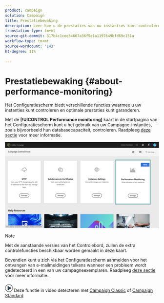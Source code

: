 ```yaml
---
product: campaign
solution: Campaign
title: Prestatiebewaking
description: Leer hoe u de prestaties van uw instanties kunt controleren in het Configuratiescherm
translation-type: tm+mt
source-git-commit: 317b4c1cee34667a36f5e1a1197649bfd69c151a
workflow-type: tm+mt
source-wordcount: '143'
ht-degree: 11%

---
```



# Prestatiebewaking {#about-performance-monitoring}

Het Configuratiescherm biedt verschillende functies waarmee u uw instanties kunt controleren en optimale prestaties kunt garanderen.

Met de **[!UICONTROL Performance monitoring]** kaart in de startpagina van het Configuratiescherm kunt u het gebruik van uw Campagne-instanties, zoals bijvoorbeeld hun databasecapaciteit, controleren. Raadpleeg [deze sectie](../../performance-monitoring/using/database-monitoring.md) voor meer informatie.

![](assets/performance_card.png)

>[!NOTE]
>
>Met de aanstaande versies van het Controlebord, zullen de extra controlefuncties beschikbaar worden gemaakt in deze kaart.

Bovendien kunt u zich via het Configuratiescherm aanmelden voor het ontvangen van e-mailmeldingen telkens wanneer een probleem wordt gedetecteerd in een van uw campagneexemplaren. Raadpleeg [deze sectie](../../performance-monitoring/using/email-alerting.md) voor meer informatie.

![](assets/do-not-localize/how-to-video.png) Deze functie in video detecteren met [Campaign Classic](https://experienceleague.adobe.com/docs/campaign-classic-learn/control-panel/performance-monitoring/monitoring-databases.html?lang=en#performance-monitoring) of [Campaign Standard](https://experienceleague.adobe.com/docs/campaign-standard-learn/control-panel/performance-monitoring/monitoring-databases.html?lang=en#performance-monitoring)
